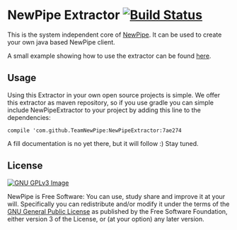 NewPipe Extractor [![Build Status](https://travis-ci.org/TeamNewPipe/NewPipeExtractor.svg?branch=master)](https://travis-ci.org/TeamNewPipe/NewPipeExtractor)
=================


This is the system independent core of [NewPipe](https://github.com/TeamNewPipe/NewPipe).
It can be used to create your own java based NewPipe client.

A small example showing how to use the extractor can be found [here](https://github.com/TeamNewPipe/np-cli).

## Usage
Using this Extractor in your own open source projects is simple. We offer this extractor as maven repository, so if you use
gradle you can simple include NewPipeExtractor to your project by adding this line to the dependencies:

`compile 'com.github.TeamNewPipe:NewPipeExtractor:7ae274`

A fill documentation is no yet there, but it will follow :) Stay tuned.


## License
[![GNU GPLv3 Image](https://www.gnu.org/graphics/gplv3-127x51.png)](http://www.gnu.org/licenses/gpl-3.0.en.html)  

NewPipe is Free Software: You can use, study share and improve it at your
will. Specifically you can redistribute and/or modify it under the terms of the
[GNU General Public License](https://www.gnu.org/licenses/gpl.html) as
published by the Free Software Foundation, either version 3 of the License, or
(at your option) any later version.  
